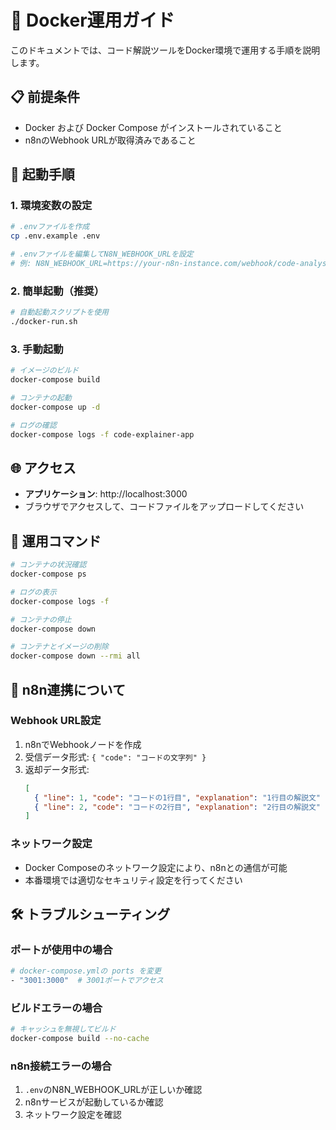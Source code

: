 # 🐳 Docker運用ガイド

このドキュメントでは、コード解説ツールをDocker環境で運用する手順を説明します。

## 📋 前提条件

- Docker および Docker Compose がインストールされていること
- n8nのWebhook URLが取得済みであること

## 🚀 起動手順

### 1. 環境変数の設定

```bash
# .envファイルを作成
cp .env.example .env

# .envファイルを編集してN8N_WEBHOOK_URLを設定
# 例: N8N_WEBHOOK_URL=https://your-n8n-instance.com/webhook/code-analysis
```

### 2. 簡単起動（推奨）

```bash
# 自動起動スクリプトを使用
./docker-run.sh
```

### 3. 手動起動

```bash
# イメージのビルド
docker-compose build

# コンテナの起動
docker-compose up -d

# ログの確認
docker-compose logs -f code-explainer-app
```

## 🌐 アクセス

- **アプリケーション**: http://localhost:3000
- ブラウザでアクセスして、コードファイルをアップロードしてください

## 🔧 運用コマンド

```bash
# コンテナの状況確認
docker-compose ps

# ログの表示
docker-compose logs -f

# コンテナの停止
docker-compose down

# コンテナとイメージの削除
docker-compose down --rmi all
```

## 🔗 n8n連携について

### Webhook URL設定

1. n8nでWebhookノードを作成
2. 受信データ形式: `{ "code": "コードの文字列" }`
3. 返却データ形式:
   ```json
   [
     { "line": 1, "code": "コードの1行目", "explanation": "1行目の解説文" },
     { "line": 2, "code": "コードの2行目", "explanation": "2行目の解説文" }
   ]
   ```

### ネットワーク設定

- Docker Composeのネットワーク設定により、n8nとの通信が可能
- 本番環境では適切なセキュリティ設定を行ってください

## 🛠 トラブルシューティング

### ポートが使用中の場合

```bash
# docker-compose.ymlの ports を変更
- "3001:3000"  # 3001ポートでアクセス
```

### ビルドエラーの場合

```bash
# キャッシュを無視してビルド
docker-compose build --no-cache
```

### n8n接続エラーの場合

1. `.env`のN8N_WEBHOOK_URLが正しいか確認
2. n8nサービスが起動しているか確認
3. ネットワーク設定を確認